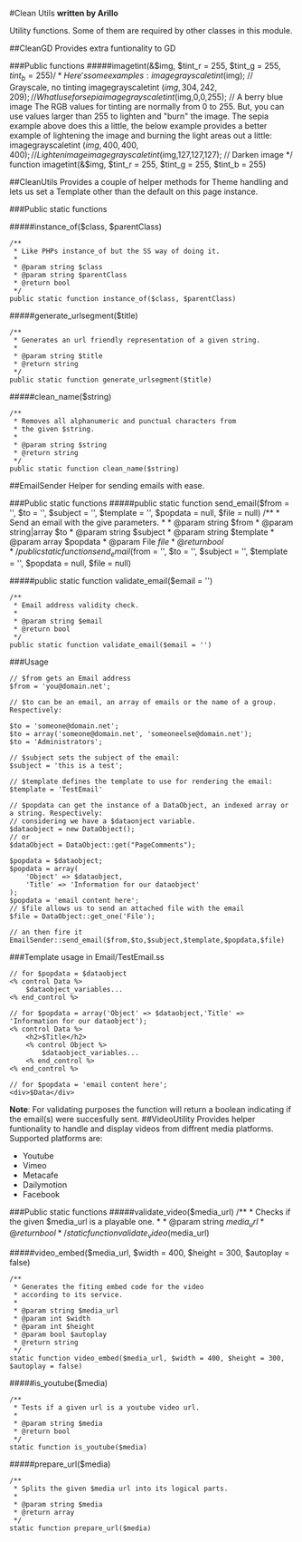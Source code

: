 #Clean Utils
__written by Arillo__

Utility functions. Some of them are required by other classes in this module.

##CleanGD
Provides extra funtionality to GD

###Public functions
#####imagetint(&$img, $tint_r = 255, $tint_g = 255, $tint_b = 255)
	/*
	Here's some examples:
	imagegrayscaletint ($img);  // Grayscale, no tinting
	imagegrayscaletint ($img,304,242,209);  // What I use for sepia
	imagegrayscaletint ($img,0,0,255);  // A berry blue image
	The RGB values for tinting are normally from 0 to 255.
	But, you can use values larger than 255 to lighten and "burn" the image.
	The sepia example above does this a little, the below example provides a better
	example of lightening the image and burning the light areas out a little:
	imagegrayscaletint ($img,400,400,400);  // Lighten image
	imagegrayscaletint ($img,127,127,127);  // Darken image
	*/
	function imagetint(&$img, $tint_r = 255, $tint_g = 255, $tint_b = 255)


##CleanUtils
Provides a couple of helper methods for Theme handling and lets us set a Template other than the default on this page instance.

###Public static functions
<!---
#####add_required_css($fieldset, $requiredFields, $cssClass = "required" )
	/**
	 * Helper function, which adds the given $cssClass to all
	 * formfields in a given $fieldset, specified by $requiredFields.
	 *
	 * @param FieldSet $fieldset
	 * @param array $requiredFields
	 * @param string $cssClass
	 */
	public static function add_required_css($fieldset, $requiredFields, $cssClass = "required" )
-->

#####instance_of($class, $parentClass)

	/**
	 * Like PHPs instance_of but the SS way of doing it.
	 *
	 * @param string $class
	 * @param string $parentClass
	 * @return bool
	 */
	public static function instance_of($class, $parentClass)


#####generate_urlsegment($title)

	/**
	 * Generates an url friendly representation of a given string.
	 *
	 * @param string $title
	 * @return string
	 */
	public static function generate_urlsegment($title)

#####clean_name($string)

	/**
	 * Removes all alphanumeric and punctual characters from
	 * the given $string.
	 *
	 * @param string $string
	 * @return string
	 */
	public static function clean_name($string)

##EmailSender
Helper for sending emails with ease.

###Public static functions
#####public static function send_email($from = '', $to = '',  $subject = '', $template = '', $popdata = null, $file = null)
	/**
	 * Send an email with the give parameters.
	 *
	 * @param string $from
	 * @param string|array $to
	 * @param string $subject
	 * @param string $template
	 * @param array $popdata
	 * @param File $file
	 * @return bool
	 */
	public static function send_email($from = '', $to = '',  $subject = '', $template = '', $popdata = null, $file = null)


#####public static function validate_email($email = '')

	/**
	 * Email address validity check.
	 *
	 * @param string $email
	 * @return bool
	 */
	public static function validate_email($email = '')


###Usage

	// $from gets an Email address
	$from = 'you@domain.net';

	// $to can be an email, an array of emails or the name of a group. Respectively:

	$to = 'someone@domain.net';
	$to = array('someone@domain.net', 'someoneelse@domain.net');
	$to = 'Administrators';

	// $subject sets the subject of the email:
	$subject = 'this is a test';

	// $template defines the template to use for rendering the email:
	$template = 'TestEmail'

	// $popdata can get the instance of a DataObject, an indexed array or a string. Respectively:
	// considering we have a $dataonject variable.
	$dataobject = new DataObject();
	// or
	$dataObject = DataObject::get("PageComments");

	$popdata = $dataobject;
	$popdata = array(
		'Object' => $dataobject,
		'Title' => 'Information for our dataobject'
	);
	$popdata = 'email content here';
	// $file allows us to send an attached file with the email
	$file = DataObject::get_one('File');

	// an then fire it
	EmailSender::send_email($from,$to,$subject,$template,$popdata,$file)

###Template usage
in Email/TestEmail.ss

	// for $popdata = $dataobject
	<% control Data %>
		$dataobject_variables...
	<% end_control %>

	// for $popdata = array('Object' => $dataobject,'Title' => 'Information for our dataobject');
	<% control Data %>
		<h2>$Title</h2>
		<% control Object %>
			$dataobject_variables...
		<% end_control %>
	<% end_control %>

	// for $popdata = 'email content here';
	<div>$Data</div>

__Note__: For validating purposes the function will return a boolean indicating if the email(s) were succesfully sent.
##VideoUtility
Provides helper funtionality to handle and display videos from diffrent media platforms. Supported platforms are:

 * Youtube
 * Vimeo
 * Metacafe
 * Dailymotion
 * Facebook

###Public static functions
#####validate_video($media_url)
	/**
	 * Checks if the given $media_url is a playable one.
	 *
	 * @param string $media_url
	 * @return bool
	 */
	static function validate_video($media_url)


#####video_embed($media_url, $width = 400, $height = 300, $autoplay = false)

	/**
	 * Generates the fiting embed code for the video
	 * according to its service.
	 *
	 * @param string $media_url
	 * @param int $width
	 * @param int $height
	 * @param bool $autoplay
	 * @return string
	 */
	static function video_embed($media_url, $width = 400, $height = 300, $autoplay = false)

#####is_youtube($media)

	/**
	 * Tests if a given url is a youtube video url.
	 *
	 * @param string $media
	 * @return bool
	 */
	static function is_youtube($media)

#####prepare_url($media)

	/**
	 * Splits the given $media url into its logical parts.
	 *
	 * @param string $media
	 * @return array
	 */
	static function prepare_url($media)


